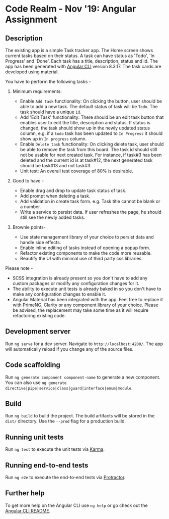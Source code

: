 # Code Realm - Nov '19: Angular Assignment

## Description

The existing app is a simple Task tracker app. The Home screen shows current tasks based on their status. A task can have status as 'Todo', 'In Progress' and 'Done'. Each task has a title, description, status and id. The app has been generated with [Angular CLI](https://github.com/angular/angular-cli) version 8.3.17. The task cards are developed using material.

You have to perform the following tasks -

1.  Minimum requirements:

    - Enable `Add task` functionality: On clicking the button, user should be able to add a new task. The default status of task will be `Todo`. The task should have a unique `id`.
    - Add 'Edit Task' functionality: There should be an edit task button that enables user to edit the title, description and status. If status is changed, the task should show up in the newly updated status column, e.g. if a `todo` task has been updated to `In Progress` it should show up in `In progress` column.
    - Enable `Delete task` functionality: On clicking delete task, user should be able to remove the task from this board. The task id should still not be usable for next created task. For instance, if task#3 has been deleted and the current id is at task#12, the next generated task should be task#13 and not task#3.
    - Unit test: An overall test coverage of 80% is desirable.

2.  Good to have -
    - Enable drag and drop to update task status of task.
    - Add prompt when deleting a task.
    - Add validation in create task form. e.g. Task title cannot be blank or a number.
    - Write a service to persist data. If user refreshes the page, he should still see the newly added tasks.
3.  Brownie points-
    - Use state management library of your choice to persist data and handle side effects.
    - Enable inline editing of tasks instead of opening a popup form.
    - Refactor existing components to make the code more reusable.
    - Beautify the UI with minimal use of third party css libraries.

Please note -

- SCSS integration is already present so you don't have to add any custom packages or modify any configuration changes for it.
- The ability to execute unit tests is already baked in so you don't have to make any configuration changes to enable it.
- Angular Material has been integrated with the app. Feel free to replace it with PrimeNG, Clarity or any component library of your choice. Please be advised, the replacement may take some time as it will require refactoring existing code.

## Development server

Run `ng serve` for a dev server. Navigate to `http://localhost:4200/`. The app will automatically reload if you change any of the source files.

## Code scaffolding

Run `ng generate component component-name` to generate a new component. You can also use `ng generate directive|pipe|service|class|guard|interface|enum|module`.

## Build

Run `ng build` to build the project. The build artifacts will be stored in the `dist/` directory. Use the `--prod` flag for a production build.

## Running unit tests

Run `ng test` to execute the unit tests via [Karma](https://karma-runner.github.io).

## Running end-to-end tests

Run `ng e2e` to execute the end-to-end tests via [Protractor](http://www.protractortest.org/).

## Further help

To get more help on the Angular CLI use `ng help` or go check out the [Angular CLI README](https://github.com/angular/angular-cli/blob/master/README.md).
